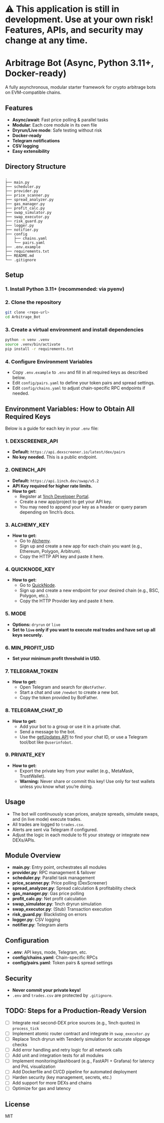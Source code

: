 # ⚠️ This application is still in development. Use at your own risk! Features, APIs, and security may change at any time.

# Arbitrage Bot (Async, Python 3.11+, Docker-ready)

A fully asynchronous, modular starter framework for crypto arbitrage bots on EVM-compatible chains.

## Features
- **Async/await**: Fast price polling & parallel tasks
- **Modular**: Each core module in its own file
- **Dryrun/Live mode**: Safe testing without risk
- **Docker-ready**
- **Telegram notifications**
- **CSV logging**
- **Easy extensibility**

## Directory Structure
```
.
├── main.py
├── scheduler.py
├── provider.py
├── price_scanner.py
├── spread_analyzer.py
├── gas_manager.py
├── profit_calc.py
├── swap_simulator.py
├── swap_executor.py
├── risk_guard.py
├── logger.py
├── notifier.py
├── config
│   ├── chains.yaml
│   └── pairs.yaml
├── .env.example
├── requirements.txt
├── README.md
└── .gitignore
```

## Setup

### 1. Install Python 3.11+ (recommended: via pyenv)

### 2. Clone the repository
```bash
git clone <repo-url>
cd Arbitrage_Bot
```

### 3. Create a virtual environment and install dependencies
```bash
python -m venv .venv
source .venv/bin/activate
pip install -r requirements.txt
```

### 4. Configure Environment Variables
- Copy `.env.example` to `.env` and fill in all required keys as described below.
- Edit `config/pairs.yaml` to define your token pairs and spread settings.
- Edit `config/chains.yaml` to adjust chain-specific RPC endpoints if needed.

## Environment Variables: How to Obtain All Required Keys

Below is a guide for each key in your `.env` file:

### 1. DEXSCREENER_API
- **Default:** `https://api.dexscreener.io/latest/dex/pairs`
- **No key needed.** This is a public endpoint.

### 2. ONEINCH_API
- **Default:** `https://api.1inch.dev/swap/v5.2`
- **API Key required for higher rate limits.**
- **How to get:**
  - Register at [1inch Developer Portal](https://portal.1inch.dev/).
  - Create a new app/project to get your API key.
  - You may need to append your key as a header or query param depending on 1inch’s docs.

### 3. ALCHEMY_KEY
- **How to get:**
  - Go to [Alchemy](https://dashboard.alchemy.com/).
  - Sign up and create a new app for each chain you want (e.g., Ethereum, Polygon, Arbitrum).
  - Copy the HTTP API key and paste it here.

### 4. QUICKNODE_KEY
- **How to get:**
  - Go to [QuickNode](https://www.quicknode.com/).
  - Sign up and create a new endpoint for your desired chain (e.g., BSC, Polygon, etc.).
  - Copy the HTTP Provider key and paste it here.

### 5. MODE
- **Options:** `dryrun` or `live`
- **Set to `live` only if you want to execute real trades and have set up all keys securely.**

### 6. MIN_PROFIT_USD
- **Set your minimum profit threshold in USD.**

### 7. TELEGRAM_TOKEN
- **How to get:**
  - Open Telegram and search for `@BotFather`.
  - Start a chat and use `/newbot` to create a new bot.
  - Copy the token provided by BotFather.

### 8. TELEGRAM_CHAT_ID
- **How to get:**
  - Add your bot to a group or use it in a private chat.
  - Send a message to the bot.
  - Use the [getUpdates API](https://api.telegram.org/bot<YOUR_TOKEN>/getUpdates) to find your chat ID, or use a Telegram tool/bot like `@userinfobot`.

### 9. PRIVATE_KEY
- **How to get:**
  - Export the private key from your wallet (e.g., MetaMask, TrustWallet).
  - **Warning:** Never share or commit this key! Use only for test wallets unless you know what you’re doing.

## Usage
- The bot will continuously scan prices, analyze spreads, simulate swaps, and (in live mode) execute trades.
- All trades are logged to `trades.csv`.
- Alerts are sent via Telegram if configured.
- Adjust the logic in each module to fit your strategy or integrate new DEXs/APIs.

## Module Overview
- **main.py**: Entry point, orchestrates all modules
- **provider.py**: RPC management & failover
- **scheduler.py**: Parallel task management
- **price_scanner.py**: Price polling (DexScreener)
- **spread_analyzer.py**: Spread calculation & profitability check
- **gas_manager.py**: Gas price polling
- **profit_calc.py**: Net profit calculation
- **swap_simulator.py**: 1inch dryrun simulation
- **swap_executor.py**: (Stub) Transaction execution
- **risk_guard.py**: Blacklisting on errors
- **logger.py**: CSV logging
- **notifier.py**: Telegram alerts

## Configuration
- **.env**: API keys, mode, Telegram, etc.
- **config/chains.yaml**: Chain-specific RPCs
- **config/pairs.yaml**: Token pairs & spread settings

## Security
- **Never commit your private keys!**
- `.env` and `trades.csv` are protected by `.gitignore`.

## TODO: Steps for a Production-Ready Version
- [ ] Integrate real second-DEX price sources (e.g., 1inch quotes) in `process_tick`
- [ ] Implement atomic router contract and integrate in `swap_executor.py`
- [ ] Replace 1inch dryrun with Tenderly simulation for accurate slippage checks
- [ ] Add error handling and retry logic for all network calls
- [ ] Add unit and integration tests for all modules
- [ ] Implement monitoring/dashboard (e.g., FastAPI + Grafana) for latency and PnL visualization
- [ ] Add Dockerfile and CI/CD pipeline for automated deployment
- [ ] Harden security (key management, secrets, etc.)
- [ ] Add support for more DEXs and chains
- [ ] Optimize for gas and latency

## License
MIT
